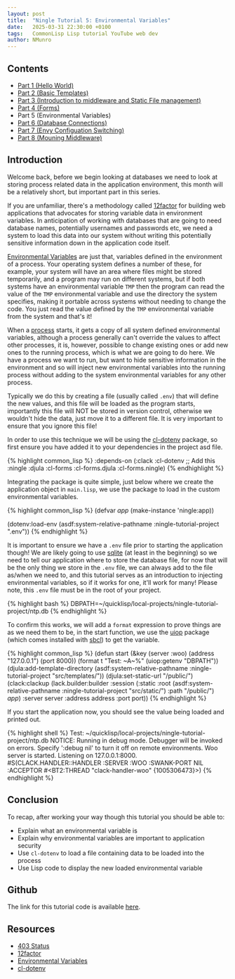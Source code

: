 ```yaml
---
layout: post
title:  "Ningle Tutorial 5: Environmental Variables"
date:   2025-03-31 22:30:00 +0100
tags:   CommonLisp Lisp tutorial YouTube web dev
author: NMunro
---
```


## Contents

- [Part 1 (Hello World)](/2024/12/29/ningle-1.html)
- [Part 2 (Basic Templates)](/2024/12/30/ningle-2.html)
- [Part 3 (Introduction to middleware and Static File management)](/2025/01/30/ningle-3.html)
- [Part 4 (Forms)](/2025/02/28/ningle-4.html)
- Part 5 (Environmental Variables)
- [Part 6 (Database Connections)](/2025/04/30/ningle-6.html)
- [Part 7 (Envy Configuation Switching)](/2025/05/31/ningle-7.html)
- [Part 8 (Mouning Middleware)](/2025/06/29/ningle-8.html)

## Introduction ##

Welcome back, before we begin looking at databases we need to look at storing process related data in the application environment, this month will be a relatively short, but important part in this series.

If you are unfamiliar, there's a methodology called [12factor](https://12factor.net/) for building web applications that advocates for storing variable data in environment variables. In anticipation of working with databases that are going to need database names, potentially usernames and passwords etc, we need a system to load this data into our system without writing this potentially sensitive information down in the application code itself.

[Environmental Variables](https://en.wikipedia.org/wiki/Environment_variable) are just that, variables defined in the environment of a process. Your operating system defines a number of these, for example, your system will have an area where files might be stored temporarily, and a program may run on different systems, but if both systems have an environmental variable `TMP` then the program can read the value of the `TMP` environmental variable and use the directory the system specifies, making it portable across systems without needing to change the code. You just read the value defined by the `TMP` environmental variable from the system and that's it!

When a [process](https://en.wikipedia.org/wiki/Process_(computing)) starts, it gets a copy of all system defined environmental variables, although a process generally can't override the values to affect other processes, it is, however, possible to change existing ones or add new ones to the running process, which is what we are going to do here. We have a process we want to run, but want to hide sensitive information in the environment and so will inject new environmental variables into the running process without adding to the system environmental variables for any other process.

Typically we do this by creating a file (usually called `.env`) that will define the new values, and this file will be loaded as the program starts, importantly this file will NOT be stored in version control, otherwise we wouldn't hide the data, just move it to a different file. It is very important to ensure that you ignore this file!

In order to use this technique we will be using the [cl-dotenv](https://github.com/ollelauribostrom/cl-dotenv) package, so first ensure you have added it to your dependencies in the project asd file.

{% highlight common_lisp %}
:depends-on (:clack
             :cl-dotenv ;; Add this
             :ningle
             :djula
             :cl-forms
             :cl-forms.djula
             :cl-forms.ningle)
{% endhighlight %}

Integrating the package is quite simple, just below where we create the application object in `main.lisp`, we use the package to load in the custom environmental variables.

{% highlight common_lisp %}
(defvar *app* (make-instance 'ningle:app))

(dotenv:load-env (asdf:system-relative-pathname :ningle-tutorial-project ".env"))
{% endhighlight %}

It is important to ensure we have a `.env` file prior to starting the application though! We are likely going to use [sqlite](https://www.sqlite.org/) (at least in the beginning) so we need to tell our application where to store the database file, for now that will be the only thing we store in the `.env` file, we can always add to the file as/when we need to, and this tutorial serves as an introduction to injecting environmental variables, so if it works for one, it'll work for many! Please note, this `.env` file must be in the root of your project.

{% highlight bash %}
DBPATH=~/quicklisp/local-projects/ningle-tutorial-project/ntp.db
{% endhighlight %}

To confirm this works, we will add a `format` expression to prove things are as we need them to be, in the start function, we use the [uiop](https://asdf.common-lisp.dev/uiop.html) package (which comes installed with [sbcl](https://www.sbcl.org/)) to get the variable.

{% highlight common_lisp %}
(defun start (&key (server :woo) (address "127.0.0.1") (port 8000))
    (format t "Test: ~A~%" (uiop:getenv "DBPATH"))
    (djula:add-template-directory (asdf:system-relative-pathname :ningle-tutorial-project "src/templates/"))
    (djula:set-static-url "/public/")
    (clack:clackup
      (lack.builder:builder :session
                            (:static
                             :root (asdf:system-relative-pathname :ningle-tutorial-project "src/static/")
                             :path "/public/")
                            *app*)
     :server server
     :address address
     :port port))
{% endhighlight %}

If you start the application now, you should see the value being loaded and printed out.

{% highlight shell %}
Test: ~/quicklisp/local-projects/ningle-tutorial-project/ntp.db
NOTICE: Running in debug mode. Debugger will be invoked on errors.
  Specify ':debug nil' to turn it off on remote environments.
Woo server is started.
Listening on 127.0.0.1:8000.
#S(CLACK.HANDLER::HANDLER
   :SERVER :WOO
   :SWANK-PORT NIL
   :ACCEPTOR #<BT2:THREAD "clack-handler-woo" {1005306473}>)
{% endhighlight %}

## Conclusion ##

To recap, after working your way though this tutorial you should be able to:

- Explain what an environmental variable is
- Explain why environmental variables are important to application security
- Use `cl-dotenv` to load a file containing data to be loaded into the process
- Use Lisp code to display the new loaded environmental variable

## Github ##

The link for this tutorial code is available [here](https://github.com/nmunro/ningle-tutorial-project/releases/tag/tutorial-5).

## Resources ##

- [403 Status](https://developer.mozilla.org/en-US/docs/Web/HTTP/Status/403)
- [12factor](https://12factor.net/)
- [Environmental Variables](https://en.wikipedia.org/wiki/Environment_variable)
- [cl-dotenv](https://github.com/ollelauribostrom/cl-dotenv)
